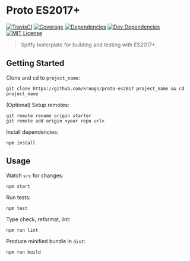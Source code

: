 # Proto ES2017+

[![TravisCI](https://img.shields.io/travis/kroogs/proto-es2017.svg)](https://travis-ci.org/kroogs/proto-es2017)
[![Coverage](https://img.shields.io/coveralls/kroogs/proto-es2017.svg)](https://coveralls.io/github/kroogs/proto-es2017)
[![Dependencies](https://img.shields.io/david/kroogs/proto-es2017.svg)](https://david-dm.org/kroogs/proto-es2017)
[![Dev Dependencies](https://img.shields.io/david/dev/kroogs/proto-es2017.svg)](https://david-dm.org/kroogs/proto-es2017?type=dev)
[![MIT License](https://img.shields.io/github/license/kroogs/proto-es2017.svg)](https://spdx.org/licenses/MIT)

> Spiffy boilerplate for building and testing with ES2017+.

## Getting Started

  Clone and cd to `project_name`:
  ```
  git clone https://github.com/kroogs/proto-es2017 project_name && cd project_name
  ```

  (Optional) Setup remotes:
  ```
  git remote rename origin starter
  git remote add origin <your repo url>
  ```

  Install dependencies:
  ```
  npm install
  ```

## Usage

  Watch `src` for changes:
  ```
  npm start
  ```

  Run tests:
  ```
  npm test
  ```

  Type check, reformat, lint:
  ```
  npm run lint
  ```

  Produce minified bundle in `dist`:
  ```
  npm run build
  ```
